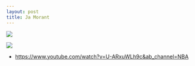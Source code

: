 ```yaml
---
layout: post
title: Ja Morant
---
```

![](vscode-remote://wsl%2Bubuntu/mnt/c/Users/rohan/vscode/FrontendRepository/images/morant.jpg)

![](vscode-remote://wsl%2Bubuntu/mnt/c/Users/rohan/vscode/FrontendRepository/images/morantstats.png)

- https://www.youtube.com/watch?v=U-ARxuWLh9c&ab_channel=NBA